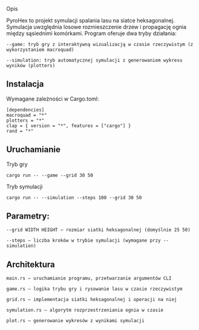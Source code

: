 Opis

PyroHex to projekt symulacji spalania lasu na siatce heksagonalnej. Symulacja uwzględnia losowe rozmieszczenie drzew i propagację ognia między sąsiednimi komórkami. Program oferuje dwa tryby działania:

    --game: tryb gry z interaktywną wizualizacją w czasie rzeczywistym (z wykorzystaniem macroquad)

    --simulation: tryb automatycznej symulacji z generowaniem wykresu wyników (plotters)

## Instalacja

Wymagane zależności w Cargo.toml:
```
[dependencies]
macroquad = "*"
plotters = "*"
clap = { version = "*", features = ["cargo"] }
rand = "*"
```
## Uruchamianie
Tryb gry
```
cargo run -- --game --grid 30 50
```
Tryb symulacji
```
cargo run -- --simulation --steps 100 --grid 30 50
```
## Parametry:

    --grid WIDTH HEIGHT – rozmiar siatki heksagonalnej (domyślnie 25 50)

    --steps – liczba kroków w trybie symulacji (wymagane przy --simulation)

## Architektura

    main.rs – uruchamianie programu, przetwarzanie argumentów CLI

    game.rs – logika trybu gry i rysowanie lasu w czasie rzeczywistym

    grid.rs – implementacja siatki heksagonalnej i operacji na niej

    symulation.rs – algorytm rozprzestrzeniania ognia w czasie

    plot.rs – generowanie wykresów z wynikami symulacji


